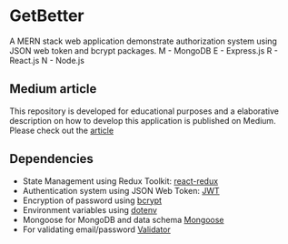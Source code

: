 # GetBetter
A MERN stack web application demonstrate authorization system using JSON web token and bcrypt packages.
M - MongoDB
E - Express.js
R - React.js
N - Node.js    

## Medium article 
This repository is developed for educational purposes and a elaborative description on how to develop this application is published on Medium. Please check out the [article](https://medium.com/@dubey0itwork/mern-creating-a-full-stack-authentication-system-using-jwt-and-bcrypt-part-1-b0c773ec4af0) 

## Dependencies
- State Management using Redux Toolkit: [react-redux](https://redux-toolkit.js.org/)
- Authentication system using JSON Web Token: [JWT](https://github.com/auth0/node-jsonwebtoken#readme)
- Encryption of password using [bcrypt](https://github.com/kelektiv/node.bcrypt.js#readme)
- Environment variables using [dotenv](https://github.com/motdotla/dotenv#readme)
- Mongoose for MongoDB and data schema [Mongoose](https://mongoosejs.com/docs/)
- For validating email/password [Validator](https://github.com/validatorjs/validator.js) 